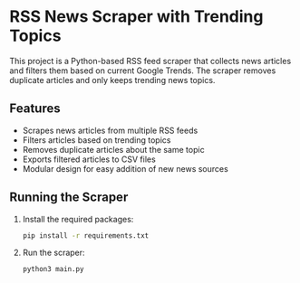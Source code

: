 # RSS News Scraper with Trending Topics

This project is a Python-based RSS feed scraper that collects news articles and filters them based on current Google Trends. The scraper removes duplicate articles and only keeps trending news topics.

## Features

- Scrapes news articles from multiple RSS feeds
- Filters articles based on trending topics
- Removes duplicate articles about the same topic
- Exports filtered articles to CSV files
- Modular design for easy addition of new news sources

## Running the Scraper

1. Install the required packages:
   ```bash
   pip install -r requirements.txt
   ```

2. Run the scraper:
   ```bash
   python3 main.py
   ```

